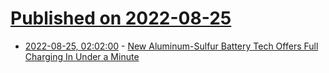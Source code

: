 # [Published on 2022-08-25](index.md)

* [2022-08-25, 02:02:00](https://hardware.slashdot.org/story/22/08/24/2134218/new-aluminum-sulfur-battery-tech-offers-full-charging-in-under-a-minute?utm_source=rss1.0mainlinkanon&utm_medium=feed) - [New Aluminum-Sulfur Battery Tech Offers Full Charging In Under a Minute](https://hardware.slashdot.org/story/22/08/24/2134218/new-aluminum-sulfur-battery-tech-offers-full-charging-in-under-a-minute?utm_source=rss1.0mainlinkanon&utm_medium=feed)
